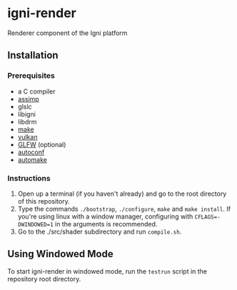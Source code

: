 # igni-render

Renderer component of the Igni platform

## Installation

### Prerequisites

* a C compiler
* [assimp](https://www.assimp.org)
* glslc
* libigni
* libdrm
* [make](https://www.gnu.org/software/make)
* [vulkan](https://www.vulkan.org)
* [GLFW](https://www.glfw.org) (optional)
* [autoconf](https://www.gnu.org/software/autoconf)
* [automake](https://www.gnu.org/software/automake)

### Instructions

1. Open up a terminal (if you haven't already) and go to the root directory
of this repository.
2. Type the commands `./bootstrap`, `./configure`, `make` and `make install`.
If you're using linux with a window manager, configuring 
with `CFLAGS=-DWINDOWED=1` in the arguments is recommended.
3. Go to the ./src/shader subdirectory and run `compile.sh`.

## Using Windowed Mode

To start igni-render in windowed mode, run the `testrun` script in the
repository root directory.

